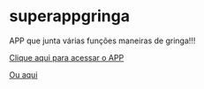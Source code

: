 # superappgringa
APP que junta várias funções maneiras de gringa!!!

[Clique aqui para acessar o APP](https://arkenzera-main.github.io/superappgringa/)

[Ou aqui](https://diegowps.github.io/SuperGringaAPP/)

